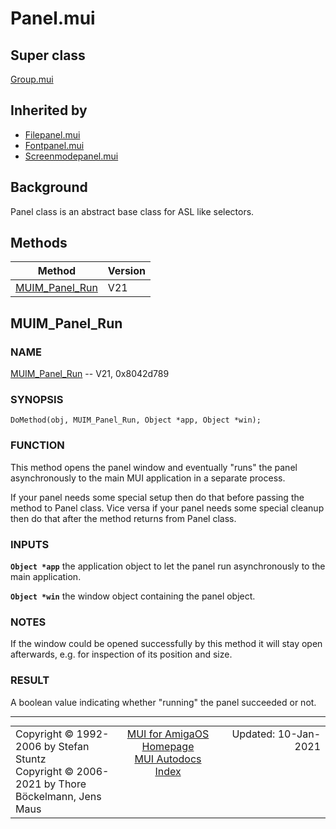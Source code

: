 # Panel.mui
## Super class
[Group.mui](MUI_Group.md)
## Inherited by
* [Filepanel.mui](MUI_Filepanel)
* [Fontpanel.mui](MUI_Fontpanel)
* [Screenmodepanel.mui](MUI_Screenmodepanel)
## Background
Panel class is an abstract base class for ASL like selectors.
## Methods
Method|Version
------|-------
[MUIM_Panel_Run](MUI_Panel.md/#MUIM_Panel_Run)|V21

## MUIM_Panel_Run
### NAME
[MUIM_Panel_Run](MUI_Panel/#MUIM_Panel_Run) -- V21, 0x8042d789

### SYNOPSIS
`DoMethod(obj, MUIM_Panel_Run, Object *app, Object *win);`

### FUNCTION
This method opens the panel window and eventually "runs" the panel
asynchronously to the main MUI application in a separate process.

If your panel needs some special setup then do that before passing the method to
Panel class. Vice versa if your panel needs some special cleanup then do that
after the method returns from Panel class.

### INPUTS
**`Object *app`**
     the application object to let the panel run asynchronously to the main
     application.

**`Object *win`**
     the window object containing the panel object.

### NOTES
If the window could be opened successfully by this method it will stay open
afterwards, e.g. for inspection of its position and size.

### RESULT
A boolean value indicating whether "running" the panel succeeded or not.

----
<table class='compact' style='border: none; border-spacing: 0px; margin: 0px' width='100%'>
<tr>
<td style='text-align: left; vertical-align: top' width='33%'>Copyright &copy 1992-2006 by Stefan Stuntz<br>Copyright &copy 2006-2021 by Thore B&ouml;ckelmann, Jens Maus</TD>
<td style='text-align: center; vertical-align: top' width='33%'>
<a href=http://muidev.de>MUI for AmigaOS Homepage</a><br>
<a href=http://muidev.de/wiki/Documentation>MUI Autodocs Index</a>
</td>
<td style='text-align: right; vertical-align: top' width='33%'>Updated: 10-Jan-2021</td>
</tr>
</table>
